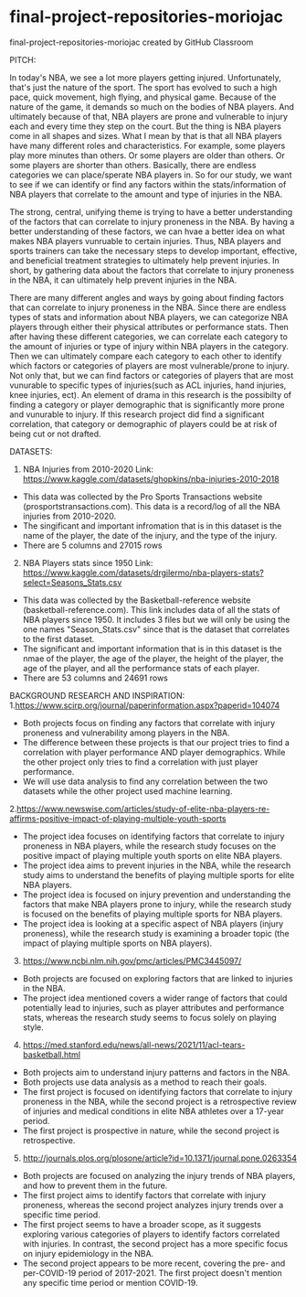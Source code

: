 # final-project-repositories-moriojac
final-project-repositories-moriojac created by GitHub Classroom

PITCH:

In today's NBA, we see a lot more players getting injured. Unfortunately, that's just the nature of the sport. The sport has evolved to such a high pace, quick movement, high flying, and physical game. Because of the nature of the game, it demands so much on the bodies of NBA players. And ultimately because of that, NBA players are prone and vulnerable to injury each and every time they step on the court. But the thing is NBA players come in all shapes and sizes. What I mean by that is that all NBA players have many different roles and characteristics. For example, some players play more minutes than others. Or some players are older than others. Or some players are shorter than others. Basically, there are endless categories we can place/sperate NBA players in. So for our study, we want to see if we can identify or find any factors within the stats/information of NBA players that correlate to the amount and type of injuries in the NBA.

The strong, central, unifying theme is trying to have a better understanding of the factors that can correlate to injury proneness in the NBA. By having a better understanding of these factors, we can hvae a better idea on what makes NBA players vunruable to certain injuries. Thus, NBA players and sports trainers can take the necessary steps to develop important, effective, and beneficial treatment strategies to ultimately help prevent injuries. In short, by gathering data about the factors that correlate to injury proneness in the NBA, it can ultimately help prevent injuries in the NBA.

There are many different angles and ways by going about finding factors that can correlate to injury proneness in the NBA. Since there are endless types of stats and information about NBA players, we can categorize NBA players through either their physical attributes or performance stats. Then after having these different categories, we can correlate each category to the amount of injuries or type of injury within NBA players in the category. Then we can ultimately compare each category to each other to identify which factors or categories of players are most vulnerable/prone to injury. Not only that, but we can find factors or categories of players that are most vunurable to specific types of injuries(such as ACL injuries, hand injuries, knee injuries, ect). An element of drama in this research is the possibilty of finding a category or player demographic that is significantly more prone and vunurable to injury. If this research project did find a significant correlation, that category or demographic of players could be at risk of being cut or not drafted.

DATASETS:

1. NBA Injuries from 2010-2020
Link: https://www.kaggle.com/datasets/ghopkins/nba-injuries-2010-2018
- This data was collected by the Pro Sports Transactions website (prosportstransactions.com). This data is a record/log of all the NBA injuries from 2010-2020.
- The singificant and important infromation that is in this dataset is the name of the player, the date of the injury, and the type of the injury.
- There are 5 columns and 27015 rows

2. NBA Players stats since 1950
Link: https://www.kaggle.com/datasets/drgilermo/nba-players-stats?select=Seasons_Stats.csv
- This data was collected by the Basketball-reference website (basketball-reference.com). This link includes data of all the stats of NBA players since 1950. It includes 3 files but we will only be using the one names "Season_Stats.csv" since that is the dataset that correlates to the first dataset.
- The significant and important information that is in this dataset is the nmae of the player, the age of the player, the height of the player, the age of the player, and all the performance stats of each player.
- There are 53 columns and 24691 rows



BACKGROUND RESEARCH AND INSPIRATION:
1.https://www.scirp.org/journal/paperinformation.aspx?paperid=104074
- Both projects focus on finding any factors that correlate with injury proneness and vulnerability among players in the NBA.
- The difference between these projects is that our project tries to find a correlation with player performance AND player demographics. While the other project only tries to find a correlation with just player performance.
- We will use data analysis to find any correlation between the two datasets while the other project used machine learning.

2.https://www.newswise.com/articles/study-of-elite-nba-players-re-affirms-positive-impact-of-playing-multiple-youth-sports
- The project idea focuses on identifying factors that correlate to injury proneness in NBA players, while the research study focuses on the positive impact of playing multiple youth sports on elite NBA players.
- The project idea aims to prevent injuries in the NBA, while the research study aims to understand the benefits of playing multiple sports for elite NBA players.
- The project idea is focused on injury prevention and understanding the factors that make NBA players prone to injury, while the research study is focused on the benefits of playing multiple sports for NBA players.
- The project idea is looking at a specific aspect of NBA players (injury proneness), while the research study is examining a broader topic (the impact of playing multiple sports on NBA players).

3. https://www.ncbi.nlm.nih.gov/pmc/articles/PMC3445097/
- Both projects are focused on exploring factors that are linked to injuries in the NBA.
- The project idea mentioned covers a wider range of factors that could potentially lead to injuries, such as player attributes and performance stats, whereas the research study seems to focus solely on playing style.

4. https://med.stanford.edu/news/all-news/2021/11/acl-tears-basketball.html
- Both projects aim to understand injury patterns and factors in the NBA.
- Both projects use data analysis as a method to reach their goals.
- The first project is focused on identifying factors that correlate to injury proneness in the NBA, while the second project is a retrospective review of injuries and medical conditions in elite NBA athletes over a 17-year period.
- The first project is prospective in nature, while the second project is retrospective.

5. http://journals.plos.org/plosone/article?id=10.1371/journal.pone.0263354 
- Both projects are focused on analyzing the injury trends of NBA players, and how to prevent them in the future.
- The first project aims to identify factors that correlate with injury proneness, whereas the second project analyzes injury trends over a specific time period.
- The first project seems to have a broader scope, as it suggests exploring various categories of players to identify factors correlated with injuries. In contrast, the second project has a more specific focus on injury epidemiology in the NBA.
- The second project appears to be more recent, covering the pre- and per-COVID-19 period of 2017-2021. The first project doesn't mention any specific time period or mention COVID-19.

